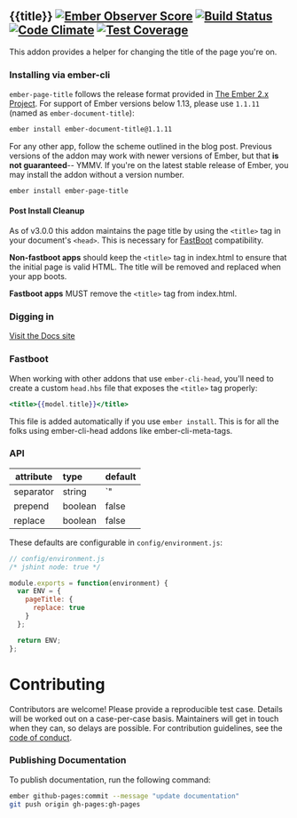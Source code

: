 ## {{title}} [![Ember Observer Score](http://emberobserver.com/badges/ember-page-title.svg)](http://emberobserver.com/addons/ember-page-title) [![Build Status](https://travis-ci.org/tim-evans/ember-page-title.svg)](https://travis-ci.org/tim-evans/ember-page-title) [![Code Climate](https://codeclimate.com/github/tim-evans/ember-page-title/badges/gpa.svg)](https://codeclimate.com/github/tim-evans/ember-page-title) [![Test Coverage](https://codeclimate.com/github/tim-evans/ember-page-title/badges/coverage.svg)](https://codeclimate.com/github/tim-evans/ember-page-title/coverage)

This addon provides a helper for changing the title of the page you're on.

### Installing via ember-cli

`ember-page-title` follows the release format provided in [The Ember 2.x Project](http://emberjs.com/blog/2015/06/16/ember-project-at-2-0.html). For support of Ember versions below 1.13, please use `1.1.11` (named as `ember-document-title`):

```bash
ember install ember-document-title@1.1.11
```

For any other app, follow the scheme outlined in the blog post. Previous versions of the addon may work with newer versions of Ember, but that **is not guaranteed**-- YMMV. If you're on the latest stable release of Ember, you may install the addon without a version number.

```bash
ember install ember-page-title
```

#### Post Install Cleanup

As of v3.0.0 this addon maintains the page title by using the `<title>` tag in your document's `<head>`.  This is necessary for [FastBoot](https://github.com/tildeio/ember-cli-fastboot) compatibility.

**Non-fastboot apps** should keep the `<title>` tag in index.html to ensure that the initial page is valid HTML. The title will be removed and replaced when your app boots.

**Fastboot apps** MUST remove the `<title>` tag from index.html.

### Digging in

[Visit the Docs site](http://tim-evans.github.io/ember-page-title/)

### Fastboot

When working with other addons that use `ember-cli-head`, you'll need to create a custom `head.hbs` file that exposes the `<title>` tag properly:

```hbs
<title>{{model.title}}</title>
```

This file is added automatically if you use `ember install`. This is for all the folks using ember-cli-head addons like ember-cli-meta-tags.

### API

| attribute | type    | default |
|-----------|:--------|:--------|
| separator | string  | `" | "` |
| prepend   | boolean | false   |
| replace   | boolean | false   |

These defaults are configurable in `config/environment.js`:

```javascript
// config/environment.js
/* jshint node: true */

module.exports = function(environment) {
  var ENV = {
    pageTitle: {
      replace: true
    }
  };

  return ENV;
};
```

# Contributing

Contributors are welcome! Please provide a reproducible test case. Details will be worked out on a case-per-case basis. Maintainers will get in touch when they can, so delays are possible. For contribution guidelines, see the [code of conduct](https://github.com/tim-evans/ember-plupload/blob/master/CONDUCT.md).

### Publishing Documentation

To publish documentation, run the following command:

```bash
ember github-pages:commit --message "update documentation"
git push origin gh-pages:gh-pages
```
